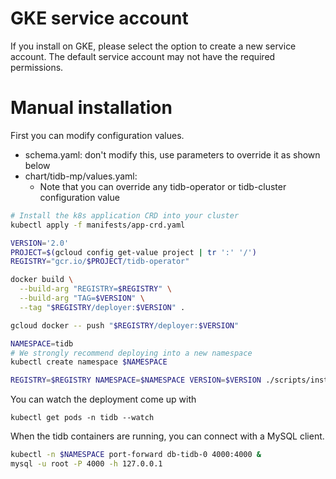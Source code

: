 # GKE service account

If you install on GKE, please select the option to create a new service account.
The default service account may not have the required permissions.


# Manual installation

First you can modify configuration values.

* schema.yaml: don't modify this, use parameters to override it as shown below
* chart/tidb-mp/values.yaml:
  * Note that you can override any tidb-operator or tidb-cluster configuration value


``` bash
# Install the k8s application CRD into your cluster
kubectl apply -f manifests/app-crd.yaml

VERSION='2.0'
PROJECT=$(gcloud config get-value project | tr ':' '/')
REGISTRY="gcr.io/$PROJECT/tidb-operator"

docker build \
  --build-arg "REGISTRY=$REGISTRY" \
  --build-arg "TAG=$VERSION" \
  --tag "$REGISTRY/deployer:$VERSION" .

gcloud docker -- push "$REGISTRY/deployer:$VERSION"

NAMESPACE=tidb
# We strongly recommend deploying into a new namespace
kubectl create namespace $NAMESPACE

REGISTRY=$REGISTRY NAMESPACE=$NAMESPACE VERSION=$VERSION ./scripts/install
```

You can watch the deployment come up with

```
kubectl get pods -n tidb --watch
```

When the tidb containers are running, you can connect with a MySQL client.

``` bash
kubectl -n $NAMESPACE port-forward db-tidb-0 4000:4000 &
mysql -u root -P 4000 -h 127.0.0.1
```
